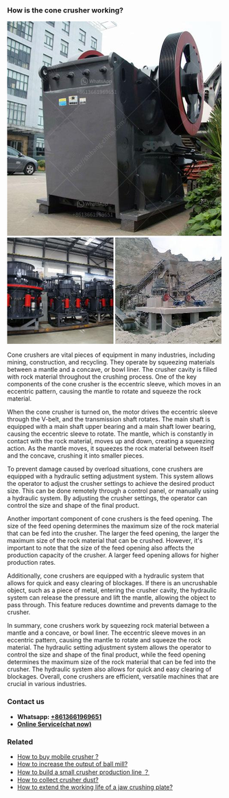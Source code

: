 <h3>How is the cone crusher working?</h3><img src='1701745001.jpg' alt=''><p>Cone crushers are vital pieces of equipment in many industries, including mining, construction, and recycling. They operate by squeezing materials between a mantle and a concave, or bowl liner. The crusher cavity is filled with rock material throughout the crushing process. One of the key components of the cone crusher is the eccentric sleeve, which moves in an eccentric pattern, causing the mantle to rotate and squeeze the rock material.</p><p>When the cone crusher is turned on, the motor drives the eccentric sleeve through the V-belt, and the transmission shaft rotates. The main shaft is equipped with a main shaft upper bearing and a main shaft lower bearing, causing the eccentric sleeve to rotate. The mantle, which is constantly in contact with the rock material, moves up and down, creating a squeezing action. As the mantle moves, it squeezes the rock material between itself and the concave, crushing it into smaller pieces.</p><p>To prevent damage caused by overload situations, cone crushers are equipped with a hydraulic setting adjustment system. This system allows the operator to adjust the crusher settings to achieve the desired product size. This can be done remotely through a control panel, or manually using a hydraulic system. By adjusting the crusher settings, the operator can control the size and shape of the final product.</p><p>Another important component of cone crushers is the feed opening. The size of the feed opening determines the maximum size of the rock material that can be fed into the crusher. The larger the feed opening, the larger the maximum size of the rock material that can be crushed. However, it's important to note that the size of the feed opening also affects the production capacity of the crusher. A larger feed opening allows for higher production rates.</p><p>Additionally, cone crushers are equipped with a hydraulic system that allows for quick and easy clearing of blockages. If there is an uncrushable object, such as a piece of metal, entering the crusher cavity, the hydraulic system can release the pressure and lift the mantle, allowing the object to pass through. This feature reduces downtime and prevents damage to the crusher.</p><p>In summary, cone crushers work by squeezing rock material between a mantle and a concave, or bowl liner. The eccentric sleeve moves in an eccentric pattern, causing the mantle to rotate and squeeze the rock material. The hydraulic setting adjustment system allows the operator to control the size and shape of the final product, while the feed opening determines the maximum size of the rock material that can be fed into the crusher. The hydraulic system also allows for quick and easy clearing of blockages. Overall, cone crushers are efficient, versatile machines that are crucial in various industries.</p><h3>Contact us</h3><ul><li><strong>Whatsapp:&nbsp;<a href="https://wa.me/8613661969651">+8613661969651</a></strong></li><li><a href="https://swt.shibang-china.com/?git&amp;zhl&amp;How is the cone crusher working"><strong>Online Service(chat now)</strong></a></li></ul><h3>Related</h3><ul><li><a href='How to buy mobile crusher .md'>How to buy mobile crusher ?</a></li><li><a href='How to increase the output of ball mill.md'>How to increase the output of ball mill?</a></li><li><a href='How to build a small crusher production line ？.md'>How to build a small crusher production line ？</a></li><li><a href='How to collect crusher dust.md'>How to collect crusher dust?</a></li><li><a href='How to extend the working life of a jaw crushing plate.md'>How to extend the working life of a jaw crushing plate?</a></li></ul>